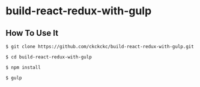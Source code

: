 # build-react-redux-with-gulp

## How To Use It

```
$ git clone https://github.com/ckckckc/build-react-redux-with-gulp.git
```

```
$ cd build-react-redux-with-gulp
```

```
$ npm install
```

```
$ gulp
```
